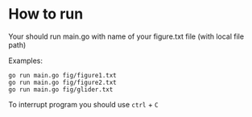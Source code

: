 # How to run
Your should run main.go with name of your figure.txt 
file (with local file path)

Examples:
```
go run main.go fig/figure1.txt
go run main.go fig/figure2.txt
go run main.go fig/glider.txt
```

To interrupt program you should use `ctrl` + `C` 

